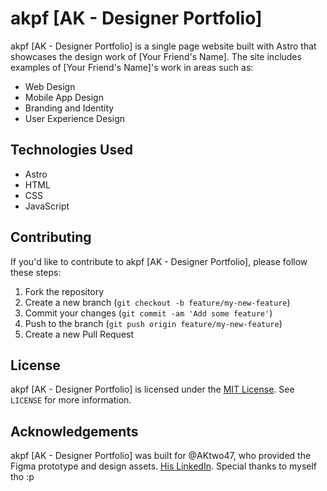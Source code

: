 # akpf [AK - Designer Portfolio]

akpf [AK - Designer Portfolio] is a single page website built with Astro that showcases the design work of [Your Friend's Name]. The site includes examples of [Your Friend's Name]'s work in areas such as:

- Web Design
- Mobile App Design
- Branding and Identity
- User Experience Design

## Technologies Used

- Astro
- HTML
- CSS
- JavaScript
## Contributing

If you'd like to contribute to akpf [AK - Designer Portfolio], please follow these steps:

1. Fork the repository
2. Create a new branch (`git checkout -b feature/my-new-feature`)
3. Commit your changes (`git commit -am 'Add some feature'`)
4. Push to the branch (`git push origin feature/my-new-feature`)
5. Create a new Pull Request

## License

akpf [AK - Designer Portfolio] is licensed under the [MIT License](https://opensource.org/licenses/MIT). See `LICENSE` for more information.

## Acknowledgements

akpf [AK - Designer Portfolio] was built for @AKtwo47, who provided the Figma prototype and design assets. [His LinkedIn](https://www.linkedin.com/in/akash-a-two47/). Special thanks to myself tho :p